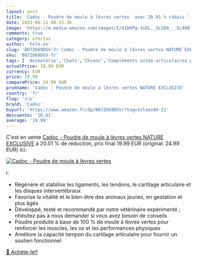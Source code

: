 ```yaml
---
layout: post
title: 'Cadoc - Poudre de moule à lèvres vertes  avec 20.01 % rabais '
date: 2021-06-11 08:15:36
image: 'https://m.media-amazon.com/images/I/41bKPg-3sDL._SL500_._SL400_.jpg'
comments: true
category: ofertas
author: 'tole.es'
slug: 'B07Z669DGV-fr Cadoc - Poudre de moule à lèvres vertes NATURE EXCLUSIVE'
sku: 'B07Z669DGV-fr'
tags: [ 'Animalerie','Chats','Chiens','Compléments ostéo-articulaires pour chats','Compléments ostéo-articulaires pour chiens','Hygiène et santé du chat','Hygiène et santé du chien','cadoc', ]
actualPrice: 19.99 EUR
currency: EUR
price: 19.99
comparePrice: 24.99 EUR
prodname: 'Cadoc - Poudre de moule à lèvres vertes NATURE EXCLUSIVE'
country: 'fr'
flag: '🇫🇷'
brand: 'Cadoc'
buyurl: 'https://www.amazon.fr/dp/B07Z669DGV/?tag=tolees0d-21'
descuento: '20.01'
average: '19.99'
---
```


C'est en vente [Cadoc - Poudre de moule à lèvres vertes NATURE EXCLUSIVE](https://www.amazon.fr/dp/B07Z669DGV/?tag=tolees0d-21)  à  20.01 % de réduction, prix final  19.99 EUR (original: 24.99 EUR) ici:

[![Cadoc - Poudre de moule à lèvres vertes ](https://m.media-amazon.com/images/I/41bKPg-3sDL._SL500_._SL400_.jpg)](https://www.amazon.fr/dp/B07Z669DGV/?tag=tolees0d-21)

ℹ️:

- Régénère et stabilise les ligaments, les tendons, le cartilage articulaire et les disques intervertébraux
- Favorise la vitalité et le bien-être des animaux jeunes, en gestation et plus âgés
- Développé, testé et recommandé par notre vétérinaire expérimenté ; nhésitez pas à nous demander si vous avez besoin de conseils
- Poudre produite à base de 100 % de moule à lèvres vertes pour renforcer les muscles, les os et les performances physiques
- Améliore la capacité tampon du cartilage articulaire pour fournir un soutien fonctionnel

[🛒 Achète-le!!](https://www.amazon.fr/dp/B07Z669DGV/?tag=tolees0d-21)
